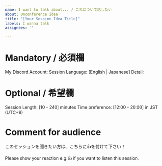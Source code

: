 ```yaml
---
name: I want to talk about... / これについて話したい
about: Unconference idea
title: "[Your Session Idea Title]"
labels: I wanna talk
assignees: ''

---
```


# Mandatory / 必須欄
My Discord Account:
Session Language: [English | Japanese]
Detail:

# Optional / 希望欄
Session Length: [10 - 240] minutes
Time preference: [12:00 - 20:00] in JST (UTC+9)

# Comment for audience
このセッションを聞きたい方は、こちらに👍を付けて下さい！

Please show your reaction e.g.👍 if you want to listen this session.
